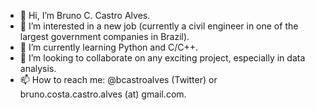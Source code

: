 - 👋 Hi, I’m Bruno C. Castro Alves.
- 👀 I’m interested in a new job (currently a civil engineer in one of the largest government companies in Brazil).
- 🌱 I’m currently learning Python and C/C++.
- 💞️ I’m looking to collaborate on any exciting project, especially in data analysis.
- 📫 How to reach me: @bcastroalves (Twitter) or bruno.costa.castro.alves (at) gmail.com.

<!---
bcastroalves/bcastroalves is a ✨ special ✨ repository because its `README.md` (this file) appears on your GitHub profile.
You can click the Preview link to take a look at your changes.
--->
